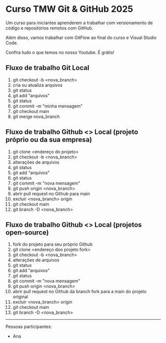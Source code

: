 # Curso TMW Git & GitHub 2025

Um curso para iniciantes aprenderem a trabalhar com versionamento de código e repositórios remotos com GitHub.

Além disso, vamos trabalhar com GitFlow ao final do curso e Visual Studio Code.

Confira tudo o que temos no nosso Youtube. É grátis!

## Fluxo de trabalho Git Local

1. git checkout -b <nova_branch>
2. cria ou atualiza arquivos
3. git status
4. git add "arquivos"
5. git status
6. git commit -m "minha mensagem"
7. git checkout main
8. git merge nova_branch

## Fluxo de trabalho Github <> Local (projeto próprio ou da sua empresa)

1. git clone <endereço do projeto>
2. git checkout -b <nova_branch>
3. alterações de arquivos
4. git status
5. git add "arquivos"
6. git status
7. git commit -m "nova mensagem"
8. git push origin <nova_branch>
9. abrir pull request no Github para main
10. excluir <nova_branch> origin
11. git checkout main
12. git branch -D <nova_branch>

## Fluxo de trabalho Github <> Local (projetos open-source)
1. fork do projeto para seu próprio Github
2. git clone <endereço doo projeto fork>
3. git checkout -b <nova_branch>
4. alterações de arquivos
5. git status
6. git add "arquivos"
7. git status
8. git commit -m "nova mensagem"
9. git push origin <nova_branch>
10. abrir pull request no Github da branch fork para a main do projeto original
11. excluir <nova_branch> origin
12. git checkout main
13. git branch -D <nova_branch>


---

Pessoas participantes:

- Ana